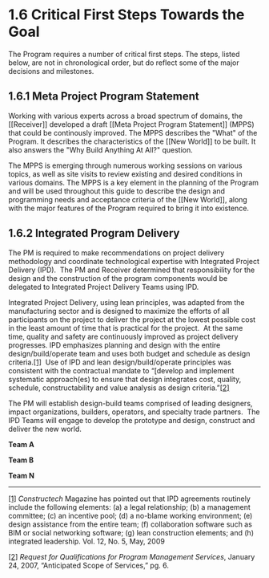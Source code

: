 # 1.6 Critical First Steps Towards the Goal
The Program requires a number of critical first steps. The steps, listed below, are not in chronological order, but do reflect some of the major decisions and milestones. 

## 1.6.1 Meta Project Program Statement
Working with various experts across a broad spectrum of domains, the [[Receiver]] developed a draft [[Meta Project Program Statement]] (MPPS) that could be continously improved. The MPPS describes the "What" of the Program. It describes the characteristics of the [[New World]] to be built. It also answers the "Why Build Anything At All?" question. 

The MPPS is emerging through numerous working sessions on various topics, as well as site visits to review existing and desired conditions in various domains. The MPPS is a key element in the planning of the Program and will be used throughout this guide to describe the design and programming needs and acceptance criteria of the [[New World]], along with the major features of the Program required to bring it into existence. 

## 1.6.2 Integrated Program Delivery 
The PM is required to make recommendations on project delivery methodology and coordinate technological expertise with Integrated Project Delivery (IPD).  The PM and Receiver determined that responsibility for the design and the construction of the program components would be delegated to Integrated Project Delivery Teams using IPD. 

Integrated Project Delivery, using lean principles, was adapted from the manufacturing sector and is designed to maximize the efforts of all participants on the project to deliver the project at the lowest possible cost in the least amount of time that is practical for the project.  At the same time, quality and safety are continuously improved as project delivery progresses. IPD emphasizes planning and design with the entire design/build/operate team and uses both budget and schedule as design criteria.[[1]](#_ftn1)  Use of IPD and lean design/build/operate principles was consistent with the contractual mandate to “[develop and implement systematic approach(es) to ensure that design integrates cost, quality, schedule, constructability and value analysis as design criteria.”[[2]](#_ftn2)

The PM will establish design-build teams comprised of leading designers, impact organizations, builders, operators, and specialty trade partners.  The IPD Teams will engage to develop the prototype and design, construct and deliver the new world.

**Team A**

**Team B**

**Team N**

  

---

[[1]](#_ftnref1) _Constructech_ Magazine has pointed out that IPD agreements routinely include the following elements: (a) a legal relationship; (b) a management committee; (c) an incentive pool; (d) a no-blame working environment; (e) design assistance from the entire team; (f) collaboration software such as BIM or social networking software; (g) lean construction elements; and (h) integrated leadership. Vol. 12, No. 5, May, 2009

[[2]](#_ftnref2) _Request for Qualifications for Program Management Services_, January 24, 2007, “Anticipated Scope of Services,” pg. 6.